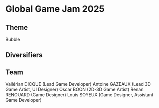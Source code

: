 # Global Game Jam 2025

## Theme
Bubble

## Diversifiers

## Team
Vallérian DICQUE (Lead Game Developer)
Antoine GAZEAUX (Lead 3D Game Artist, UI Designer)
Oscar BOON (2D-3D Game Artist)
Renan RENOUARD (Game Designer)
Louis SOYEUX (Game Designer, Assistant Game Developer)
